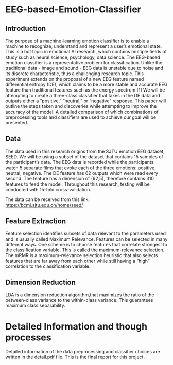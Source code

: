 # EEG-based-Emotion-Classifier

## Introduction

The purpose of a machine-learning emotion classifier
is to enable a machine to recognize, understand and
represent a user’s emotional state. This is a hot topic in
emotional AI research, which contains multiple fields of
study such as neural science, psychology, data science. The
EEG-based emotion classifier is a representative problem
for classification. Unlike the traditional data - image and
sound - EEG data is unstable due to noise and its discrete
characteristic, thus a challenging research topic. This experiment
extends on the proposal of a new EEG feature named
differential entropy (DE), which claims to be a more stable
and accurate EEG feature than traditional features such as
the energy spectrum.[1] We will be attempting to create a
three-class classifier that takes in the DE data and outputs
either a ”positive,” ”neutral,” or ”negative” response.
This paper will outline the steps taken and discoveries
while attempting to improve the accuracy of the model. A
detailed comparison of which combinations of preprocessing
tools and classifiers are used to achieve our goal will be
presented.

## Data

The data used in this research origins from the SJTU
emotion EEG dataset, SEED. We will be using a subset of
the dataset that contains 15 samples of the participant’s
data. The EEG data is recorded while the participants
watch 5 separate films that evoke each of the three
emotions: positive, neutral, negative. The DE feature
has 62 outputs which were read every second. The
feature has a dimension of (62,5), therefore contains 310
features to feed the model. Throughout this research,
testing will be conducted with 15-fold cross-validation.

The data can be received from this link: https://bcmi.sjtu.edu.cn/home/seed/


## Feature Extraction 

Feature selection identifies subsets of data relevant to the
parameters used and is usually called Maximum Relevance.
Features can be selected in many different ways. One
scheme is to choose features that correlate strongest to the
classification variable. This is called the maximum-relevance
selection. The mRMR is a maximum-relevance selection
heuristic that also selects features that are far away from
each other while still having a ”high” correlation to the
classification variable.

## Dimension Reduction

LDA is a dimension reduction algorithm,that maximizes the ratio of the between-class
variance to the within-class variance. This guarantees maximum class separability.


# Detailed Information and though processes

Detailed information of the data preprocessing and classifier choices are written in the detail.pdf file.
This is the final report for this project.





